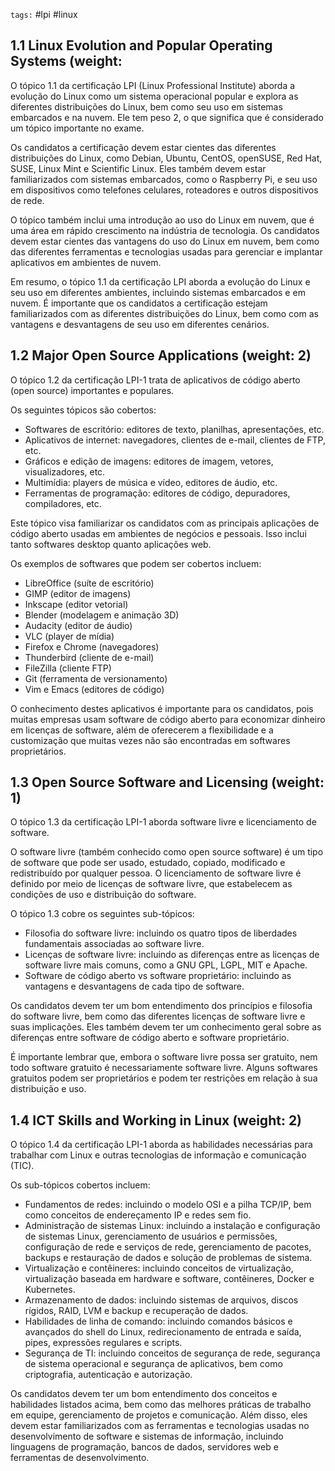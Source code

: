 `tags:` #lpi #linux 

## 1.1 Linux Evolution and Popular Operating Systems (weight: 

O tópico 1.1 da certificação LPI (Linux Professional Institute) aborda a evolução do Linux como um sistema operacional popular e explora as diferentes distribuições do Linux, bem como seu uso em sistemas embarcados e na nuvem. Ele tem peso 2, o que significa que é considerado um tópico importante no exame.

Os candidatos a certificação devem estar cientes das diferentes distribuições do Linux, como Debian, Ubuntu, CentOS, openSUSE, Red Hat, SUSE, Linux Mint e Scientific Linux. Eles também devem estar familiarizados com sistemas embarcados, como o Raspberry Pi, e seu uso em dispositivos como telefones celulares, roteadores e outros dispositivos de rede.

O tópico também inclui uma introdução ao uso do Linux em nuvem, que é uma área em rápido crescimento na indústria de tecnologia. Os candidatos devem estar cientes das vantagens do uso do Linux em nuvem, bem como das diferentes ferramentas e tecnologias usadas para gerenciar e implantar aplicativos em ambientes de nuvem.

Em resumo, o tópico 1.1 da certificação LPI aborda a evolução do Linux e seu uso em diferentes ambientes, incluindo sistemas embarcados e em nuvem. É importante que os candidatos a certificação estejam familiarizados com as diferentes distribuições do Linux, bem como com as vantagens e desvantagens de seu uso em diferentes cenários.


## 1.2 Major Open Source Applications (weight: 2)

O tópico 1.2 da certificação LPI-1 trata de aplicativos de código aberto (open source) importantes e populares.

Os seguintes tópicos são cobertos:

-   Softwares de escritório: editores de texto, planilhas, apresentações, etc.
-   Aplicativos de internet: navegadores, clientes de e-mail, clientes de FTP, etc.
-   Gráficos e edição de imagens: editores de imagem, vetores, visualizadores, etc.
-   Multimídia: players de música e vídeo, editores de áudio, etc.
-   Ferramentas de programação: editores de código, depuradores, compiladores, etc.

Este tópico visa familiarizar os candidatos com as principais aplicações de código aberto usadas em ambientes de negócios e pessoais. Isso inclui tanto softwares desktop quanto aplicações web.

Os exemplos de softwares que podem ser cobertos incluem:

-   LibreOffice (suíte de escritório)
-   GIMP (editor de imagens)
-   Inkscape (editor vetorial)
-   Blender (modelagem e animação 3D)
-   Audacity (editor de áudio)
-   VLC (player de mídia)
-   Firefox e Chrome (navegadores)
-   Thunderbird (cliente de e-mail)
-   FileZilla (cliente FTP)
-   Git (ferramenta de versionamento)
-   Vim e Emacs (editores de código)

O conhecimento destes aplicativos é importante para os candidatos, pois muitas empresas usam software de código aberto para economizar dinheiro em licenças de software, além de oferecerem a flexibilidade e a customização que muitas vezes não são encontradas em softwares proprietários.


## 1.3 Open Source Software and Licensing (weight: 1)

O tópico 1.3 da certificação LPI-1 aborda software livre e licenciamento de software.

O software livre (também conhecido como open source software) é um tipo de software que pode ser usado, estudado, copiado, modificado e redistribuído por qualquer pessoa. O licenciamento de software livre é definido por meio de licenças de software livre, que estabelecem as condições de uso e distribuição do software.

O tópico 1.3 cobre os seguintes sub-tópicos:

-   Filosofia do software livre: incluindo os quatro tipos de liberdades fundamentais associadas ao software livre.
-   Licenças de software livre: incluindo as diferenças entre as licenças de software livre mais comuns, como a GNU GPL, LGPL, MIT e Apache.
-   Software de código aberto vs software proprietário: incluindo as vantagens e desvantagens de cada tipo de software.

Os candidatos devem ter um bom entendimento dos princípios e filosofia do software livre, bem como das diferentes licenças de software livre e suas implicações. Eles também devem ter um conhecimento geral sobre as diferenças entre software de código aberto e software proprietário.

É importante lembrar que, embora o software livre possa ser gratuito, nem todo software gratuito é necessariamente software livre. Alguns softwares gratuitos podem ser proprietários e podem ter restrições em relação à sua distribuição e uso.


## 1.4 ICT Skills and Working in Linux (weight: 2)

O tópico 1.4 da certificação LPI-1 aborda as habilidades necessárias para trabalhar com Linux e outras tecnologias de informação e comunicação (TIC).

Os sub-tópicos cobertos incluem:

-   Fundamentos de redes: incluindo o modelo OSI e a pilha TCP/IP, bem como conceitos de endereçamento IP e redes sem fio.
-   Administração de sistemas Linux: incluindo a instalação e configuração de sistemas Linux, gerenciamento de usuários e permissões, configuração de rede e serviços de rede, gerenciamento de pacotes, backups e restauração de dados e solução de problemas de sistema.
-   Virtualização e contêineres: incluindo conceitos de virtualização, virtualização baseada em hardware e software, contêineres, Docker e Kubernetes.
-   Armazenamento de dados: incluindo sistemas de arquivos, discos rígidos, RAID, LVM e backup e recuperação de dados.
-   Habilidades de linha de comando: incluindo comandos básicos e avançados do shell do Linux, redirecionamento de entrada e saída, pipes, expressões regulares e scripts.
-   Segurança de TI: incluindo conceitos de segurança de rede, segurança de sistema operacional e segurança de aplicativos, bem como criptografia, autenticação e autorização.

Os candidatos devem ter um bom entendimento dos conceitos e habilidades listados acima, bem como das melhores práticas de trabalho em equipe, gerenciamento de projetos e comunicação. Além disso, eles devem estar familiarizados com as ferramentas e tecnologias usadas no desenvolvimento de software e sistemas de informação, incluindo linguagens de programação, bancos de dados, servidores web e ferramentas de desenvolvimento.